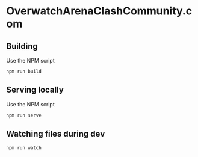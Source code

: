 # OverwatchArenaClashCommunity.com

## Building
Use the NPM script
```
npm run build
```

## Serving locally
Use the NPM script
```
npm run serve
```

## Watching files during dev
```
npm run watch
```
